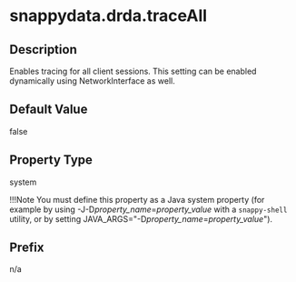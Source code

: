 # snappydata.drda.traceAll

## Description

Enables tracing for all client sessions. This setting can be enabled dynamically using NetworkInterface as well.

## Default Value

false

## Property Type

system 

!!!Note 
	You must define this property as a Java system property (for example by using -J-D*property\_name*=*property\_value* with a `snappy-shell` utility, or by setting JAVA\_ARGS="-D*property\_name*=*property\_value*").</p>

## Prefix

n/a
